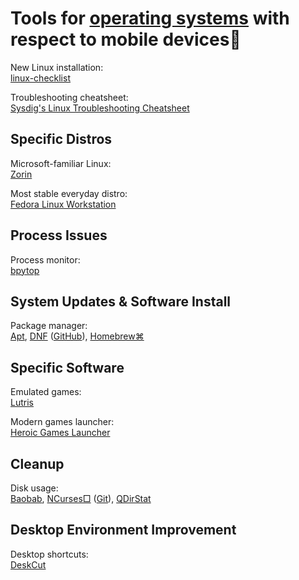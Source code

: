 
# Tools for [operating systems](https://trendless.tech/os/) with respect to mobile devices🐧

New Linux installation:  
[linux-checklist](https://github.com/jeanlucaslima/linux-checklist)

Troubleshooting cheatsheet:  
[Sysdig's Linux Troubleshooting Cheatsheet](https://sysdig.com/blog/linux-troubleshooting-cheatsheet/)

## Specific Distros

Microsoft-familiar Linux:  
[Zorin](https://zorin.com/)

Most stable everyday distro:  
[Fedora Linux Workstation](https://fedoraproject.org/workstation/)

## Process Issues

Process monitor:  
[bpytop](https://github.com/aristocratos/bpytop)

## System Updates & Software Install

Package manager:  
[Apt](https://wiki.debian.org/Apt),
[DNF](https://rpm-software-management.github.io/) ([GitHub](https://github.com/rpm-software-management)),
[Homebrew⌘](https://brew.sh/)

## Specific Software

Emulated games:  
[Lutris](https://lutris.net/)

Modern games launcher:  
[Heroic Games Launcher](https://heroicgameslauncher.com/)

## Cleanup

Disk usage:  
[Baobab](http://www.marzocca.net/linux/baobab/),
[NCurses□](https://dev.yorhel.nl/ncdu) ([Git](https://g.blicky.net/)),
[QDirStat](https://github.com/shundhammer/qdirstat)

## Desktop Environment Improvement

Desktop shortcuts:  
[DeskCut](https://github.com/NayamAmarshe/DeskCut)
